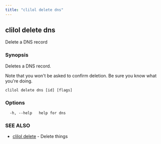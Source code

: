 ```yaml
---
title: "clilol delete dns"
---
```

## clilol delete dns

Delete a DNS record

### Synopsis

Deletes a DNS record.

Note that you won't be asked to confirm deletion.
Be sure you know what you're doing.

```
clilol delete dns [id] [flags]
```

### Options

```
  -h, --help   help for dns
```

### SEE ALSO

* [clilol delete](clilol_delete.md)	 - Delete things

